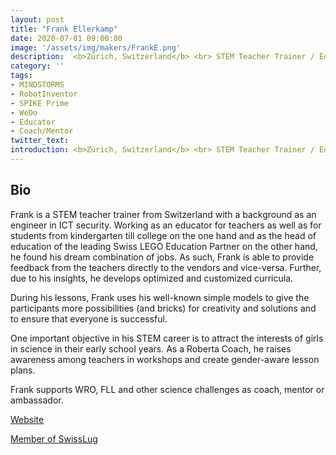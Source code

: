 ```yaml
---
layout: post
title: "Frank Ellerkamp"
date: 2020-07-01 09:00:00
image: '/assets/img/makers/FrankE.png'
description:  <b>Zürich, Switzerland</b> <br> STEM Teacher Trainer / Educator
category: ''
tags:
- MINDSTORMS
- RobotInventor
- SPIKE Prime
- WeDo
- Educator
- Coach/Mentor
twitter_text:
introduction: <b>Zürich, Switzerland</b> <br> STEM Teacher Trainer / Educator
---
```




## Bio

Frank is a STEM teacher trainer from Switzerland with a background as an engineer in ICT security. Working as an educator for teachers as well as for students from kindergarten till college on the one hand and as the head of education of the leading Swiss LEGO Education Partner on the other hand, he found his dream combination of jobs. As such, Frank is able to provide feedback from the teachers directly to the vendors and vice-versa. Further, due to his insights, he develops optimized and customized curricula.

During his lessons, Frank uses his well-known simple models to give the participants more possibilities (and bricks) for creativity and solutions and to ensure that everyone is successful. 

One important objective in his STEM career is to attract the interests of girls in science in their early school years. As a Roberta Coach, he raises awareness among teachers in workshops and create gender-aware lesson plans.

Frank supports WRO, FLL and other science challenges as coach, mentor or ambassador.




[Website](https://www.phobricks.ch/ressourcen)

[Member of SwissLug](https://www.swisslug.ch)